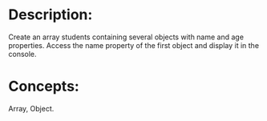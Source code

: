 # Description:
Create an array students containing several objects with name and age properties. Access the name property of the first object and display it in the console.

# Concepts:
Array, Object.